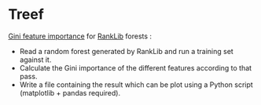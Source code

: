 Treef
=====

[Gini feature importance](http://www.stat.berkeley.edu/~breiman/RandomForests/cc_home.htm#giniimp "definition")
for [RankLib](http://sourceforge.net/p/lemur/wiki/RankLib/ "RankLib website") forests :

- Read a random forest generated by RankLib and run a training set against it.
- Calculate the Gini importance of the different features according to that pass.
- Write a file containing the result which can be plot using a Python script (matplotlib + pandas required).